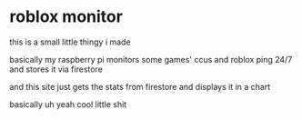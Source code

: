 # roblox monitor
this is a small little thingy i made

basically my raspberry pi monitors some games' ccus and roblox ping 24/7 and stores it via firestore

and this site just gets the stats from firestore and displays it in a chart

basically uh yeah cool little shit

